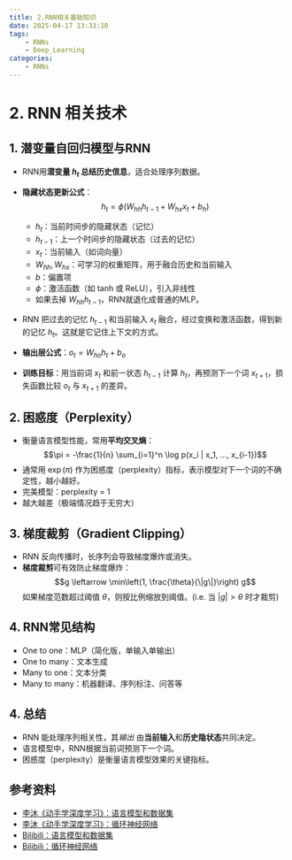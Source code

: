 ```yaml
---
title: 2.RNN相关基础知识
date: 2025-04-17 13:33:10
tags:
    - RNNs
    - Deep_Learning
categories:
    - RNNs
---
```

# 2. RNN 相关技术

## 1. 潜变量自回归模型与RNN

- RNN用**潜变量 $h_t$ 总结历史信息**，适合处理序列数据。
- **隐藏状态更新公式**：
	$$h_t = \phi(W_{hh} h_{t-1} + W_{hx} x_t + b_h)$$
	- $h_t$：当前时间步的隐藏状态（记忆）  
	- $h_{t-1}$：上一个时间步的隐藏状态（过去的记忆）  
	- $x_t$：当前输入（如词向量）  
	- $W_{hh}, W_{hx}$：可学习的权重矩阵，用于融合历史和当前输入  
	- $b$：偏置项  
	- $\phi$：激活函数（如 tanh 或 ReLU），引入非线性
	- 如果去掉 $W_{hh} h_{t-1}$，RNN就退化成普通的MLP。

- RNN 把过去的记忆 $h_{t-1}$ 和当前输入 $x_t$ 融合，经过变换和激活函数，得到新的记忆 $h_t$。这就是它记住上下文的方式。
		
- **输出层公式**：$o_t = W_{ho} h_t + b_o$
- **训练目标**：用当前词 $x_t$ 和前一状态 $h_{t-1}$ 计算 $h_t$，再预测下一个词 $x_{t+1}$，损失函数比较 $o_t$ 与 $x_{t+1}$ 的差异。
    
## 2. 困惑度（Perplexity）

- 衡量语言模型性能，常用**平均交叉熵**：
$$\pi = -\frac{1}{n} \sum_{i=1}^n \log p(x_i | x_1, ..., x_{i-1})$$
- 通常用 $\exp(\pi)$ 作为困惑度（perplexity）指标，表示模型对下一个词的不确定性，越小越好。
- 完美模型：perplexity = 1
- 越大越差（极端情况趋于无穷大）
        
## 3. 梯度裁剪（Gradient Clipping）

- RNN 反向传播时，长序列会导致梯度爆炸或消失。
- **梯度裁剪**可有效防止梯度爆炸：
$$g \leftarrow \min\left(1, \frac{\theta}{\|g\|}\right) g$$
如果梯度范数超过阈值 $\theta$，则按比例缩放到阈值。(i.e. 当 $|g| > \theta$ 时才裁剪)
    
## 4. RNN常见结构

- One to one：MLP（简化版，单输入单输出）
- One to many：文本生成
- Many to one：文本分类
- Many to many：机器翻译、序列标注、问答等

## 4. 总结

- RNN 能处理序列相关性，其*输出* 由**当前输入**和**历史隐状态**共同决定。
- 语言模型中，RNN根据当前词预测下一个词。
- 困惑度（perplexity）是衡量语言模型效果的关键指标。

## 参考资料
- [李沐《动手学深度学习》：语言模型和数据集](https://zh.d2l.ai/chapter_recurrent-neural-networks/language-models-and-dataset.html)
- [李沐《动手学深度学习》：循环神经网络](https://zh.d2l.ai/chapter_recurrent-neural-networks/rnn.html)
- [Bilibili：语言模型和数据集](https://www.bilibili.com/video/BV1ZX4y1F7K3/)
- [Bilibili：循环神经网络](https://www.bilibili.com/video/BV1D64y1z7CA/)
